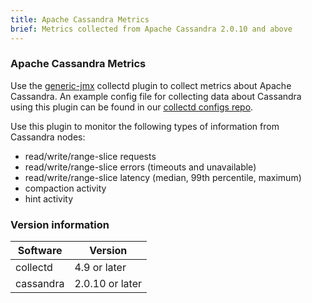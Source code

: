 ```yaml
---
title: Apache Cassandra Metrics
brief: Metrics collected from Apache Cassandra 2.0.10 and above
---
```

### Apache Cassandra Metrics

Use the [generic-jmx](https://collectd.org/wiki/index.php/Plugin:GenericJMX) collectd plugin to collect metrics about Apache Cassandra. An example config file for collecting data about Cassandra using this plugin can be found in our [collectd configs repo](https://github.com/signalfx/signalfx-collectd-configs/blob/master/managed_config/20-cassandra.conf).

Use this plugin to monitor the following types of information from Cassandra nodes:

* read/write/range-slice requests
* read/write/range-slice errors (timeouts and unavailable)
* read/write/range-slice latency (median, 99th percentile, maximum)
* compaction activity
* hint activity

### Version information

| Software  | Version        |
|-----------|----------------|
| collectd  |  4.9 or later  |
| cassandra | 2.0.10 or later|
